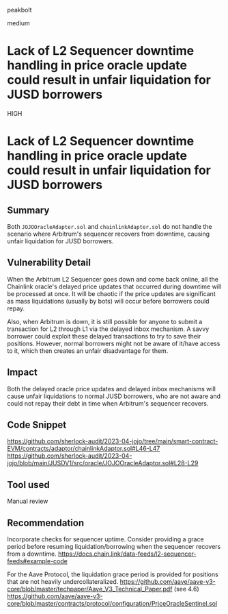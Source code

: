 peakbolt

medium

# Lack of L2 Sequencer downtime handling in price oracle update could result in unfair liquidation for JUSD borrowers

HIGH

# Lack of L2 Sequencer downtime handling in price oracle update could result in unfair liquidation for JUSD borrowers

## Summary

Both `JOJOOracleAdapter.sol` and `chainlinkAdapter.sol` do not handle the scenario where Arbitrum's sequencer recovers from downtime, causing unfair liquidation for JUSD borrowers.

## Vulnerability Detail
When the Arbitrum L2 Sequencer goes down and come back online, all the Chainlink oracle's delayed price updates that occurred during downtime will be processed at once. It will be chaotic if the price updates are significant as mass liquidations (usually by bots) will occur before borrowers could repay.

Also, when Arbitrum is down, it is still possible for anyone to submit a transaction for L2 through L1 via the delayed inbox mechanism. A savvy borrower could exploit these delayed transactions to try to save their positions. However, normal borrowers might not be aware of it/have access to it, which then creates an unfair disadvantage for them.

## Impact
Both the delayed oracle price updates and delayed inbox mechanisms will cause unfair liquidations to normal JUSD borrowers, who are not aware and could not repay their debt in time when Arbitrum's sequencer recovers.

## Code Snippet
https://github.com/sherlock-audit/2023-04-jojo/tree/main/smart-contract-EVM/contracts/adaptor/chainlinkAdaptor.sol#L46-L47
https://github.com/sherlock-audit/2023-04-jojo/blob/main/JUSDV1/src/oracle/JOJOOracleAdaptor.sol#L28-L29

## Tool used
Manual review

## Recommendation

Incorporate checks for sequencer uptime. Consider providing a grace period before resuming liquidation/borrowing when the sequencer recovers from a downtime.
https://docs.chain.link/data-feeds/l2-sequencer-feeds#example-code

For the Aave Protocol, the liquidation grace period is provided for positions that are not heavily undercollateralized.
https://github.com/aave/aave-v3-core/blob/master/techpaper/Aave_V3_Technical_Paper.pdf (see 4.6)
https://github.com/aave/aave-v3-core/blob/master/contracts/protocol/configuration/PriceOracleSentinel.sol
